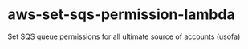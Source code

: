# aws-set-sqs-permission-lambda

Set SQS queue permissions for all ultimate source of accounts (usofa)
